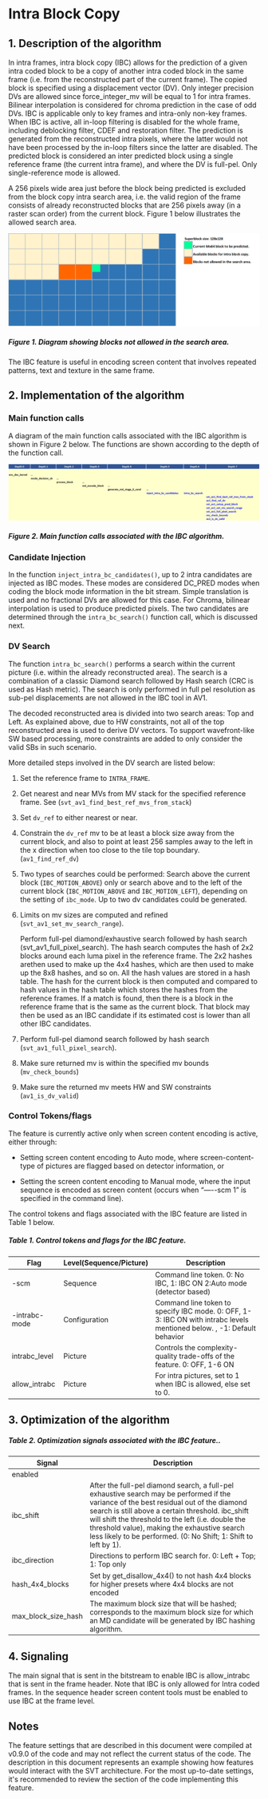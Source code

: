 # Intra Block Copy

## 1.  Description of the algorithm

In intra frames, intra block copy (IBC) allows for the prediction of a given intra coded block to be a copy of another intra coded
block in the same frame (i.e. from the reconstructed part of the current frame). The copied block is specified using a displacement
vector (DV). Only integer precision DVs are allowed since force_integer_mv will be equal to 1 for intra frames. Bilinear interpolation
is considered for chroma prediction in the case of odd DVs. IBC is applicable only to key frames and intra-only non-key frames.
When IBC is active, all in-loop filtering is disabled for the whole frame, including deblocking filter, CDEF and restoration filter.
The prediction is generated from the reconstructed intra pixels, where the latter would not have been processed by the in-loop
filters since the latter are disabled. The predicted block is considered an inter predicted block using a single reference frame
(the current intra frame), and where the DV is full-pel. Only single-reference mode is allowed.

A 256 pixels wide area just before the block being predicted is excluded
from the block copy intra search area, i.e. the valid region of the
frame consists of already reconstructed blocks that are 256 pixels away
(in a raster scan order) from the current block. Figure 1 below
illustrates the allowed search area.

![intra_block_copy_fig1](./img/intra_block_copy_fig1.png)

##### Figure 1. Diagram showing blocks not allowed in the search area.

The IBC feature is useful in encoding screen content that involves
repeated patterns, text and texture in the same frame.

## 2.  Implementation of the algorithm

### Main function calls

A diagram of the main function calls associated with the IBC algorithm
is shown in Figure 2 below. The functions are shown according to the
depth of the function call.

![intra_block_copy_fig2](./img/intra_block_copy_fig2.png)

##### Figure 2. Main function calls associated with the IBC algorithm.

### Candidate Injection

In the function ```inject_intra_bc_candidates()```, up to 2 intra candidates are injected as IBC modes. These modes are considered
DC_PRED modes when coding the block mode information in the bit stream. Simple translation is used and no fractional DVs are
allowed for this case. For Chroma, bilinear interpolation is used to produce predicted pixels. The two candidates are determined
through the ```intra_bc_search()``` function call, which is discussed next.

### DV Search

The function ```intra_bc_search()``` performs a search within the current picture (i.e. within the already reconstructed area).
The search is a combination of a classic Diamond search followed by Hash search (CRC is used as Hash metric).
The search is only performed in full pel resolution as sub-pel displacements are not allowed in the IBC tool in AV1.

The decoded reconstructed area is divided into two search areas: Top and Left. As explained above, due to HW constraints,
not all of the top reconstructed area is used to derive DV vectors.
To support wavefront-like SW based processing, more constraints are added to only consider the valid SBs in such scenario.

More detailed steps involved in the DV search are listed below:

1.  Set the reference frame to ```INTRA_FRAME```.

2.  Get nearest and near MVs from MV stack for the specified reference
    frame. See (```svt_av1_find_best_ref_mvs_from_stack```)

3.  Set ```dv_ref``` to either nearest or near.

4.  Constrain the ```dv_ref``` mv to be at least a block size away from the
    current block, and also to point at least 256 samples away to the
    left in the x direction when too close to the tile top boundary.
    (```av1_find_ref_dv```)

5.  Two types of searches could be performed: Search above the current
    block (```IBC_MOTION_ABOVE```) only or search above and to the left of
    the current block (```IBC_MOTION_ABOVE``` and ```IBC_MOTION_LEFT```),
    depending on the setting of ```ibc_mode```. Up to two dv candidates could
    be generated.

6.  Limits on mv sizes are computed and refined
    (```svt_av1_set_mv_search_range```).

    Perform full-pel diamond/exhaustive search followed by hash search (svt_av1_full_pixel_search).
    The hash search computes the hash of 2x2 blocks around each luma pixel in the reference frame.
    The 2x2 hashes arethen used to make up the 4x4 hashes, which are then used to make up the 8x8 hashes, and so on.
    All the hash values are stored in a hash table.  The hash for the current block is then computed and compared to hash values
    in the hash table which stores the hashes from the reference frames.  If a match is found, then there is a block in the
    reference frame that is the same as the current block.
    That block may then be used as an IBC candidate if its estimated cost is lower than all other IBC candidates.

7.  Perform full-pel diamond search followed by hash search
    (```svt_av1_full_pixel_search```).

8.  Make sure returned mv is within the specified mv bounds
    (```mv_check_bounds```)

9.  Make sure the returned mv meets HW and SW constraints
    (```av1_is_dv_valid```)

### Control Tokens/flags

The feature is currently active only when screen content encoding is active, either through:

- Setting screen content encoding to Auto mode, where screen-content-type of pictures are flagged based on detector information, or

- Setting the screen content encoding to Manual mode, where the input sequence is encoded as screen content (occurs when “—--scm 1” is specified in the command line).

The control tokens and flags associated with the IBC feature are listed in Table 1 below.

##### Table 1. Control tokens and flags for the IBC feature.

|**Flag**|**Level(Sequence/Picture)**|**Description**|
|--- |--- |--- |
|-scm|Sequence|Command line token. 0: No IBC, 1: IBC ON 2:Auto mode (detector based)|
|-intrabc-mode|Configuration|Command line token to specify IBC mode.  0: OFF, 1-3: IBC ON with intrabc levels mentioned below. , -1: Default behavior|
|intrabc_level|Picture|Controls the complexity-quality trade-offs of the feature. 0: OFF, 1-6 ON|
|allow_intrabc|Picture|For intra pictures, set to 1 when IBC is allowed, else set to 0.|

## 3.  Optimization of the algorithm

##### Table 2. Optimization signals associated with the IBC feature..

|**Signal**|**Description**|
|--- |--- |
|enabled| |
|ibc_shift|After the full-pel diamond search, a full-pel exhaustive search may be performed if the variance of the best residual out of the diamond search is still above a certain threshold.  ibc_shift will shift the threshold to the left (i.e. double the threshold value), making the exhaustive search less likely to be performed. (0: No Shift; 1: Shift to left by 1).|
|ibc_direction|Directions to perform IBC search for.  0: Left + Top; 1: Top only|
|hash_4x4_blocks|Set by get_disallow_4x4() to not hash 4x4 blocks for higher presets where 4x4 blocks are not encoded|
|max_block_size_hash|The maximum block size that will be hashed; corresponds to the maximum block size for which an MD candidate will be generated by IBC hashing algorithm.|


## 4.  Signaling

The main signal that is sent in the bitstream to enable IBC is allow_intrabc that is sent in the frame header. Note that IBC is
only allowed for Intra coded frames. In the sequence header screen content tools must be enabled to use IBC at the frame level.

## Notes

The feature settings that are described in this document were compiled at v0.9.0 of the code and may not reflect the current status of the code. The description in this document represents an example showing  how features would interact with the SVT architecture. For the most up-to-date settings, it's recommended to review the section of the code implementing this feature.
